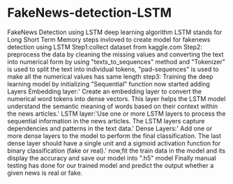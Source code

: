 # FakeNews-detection-LSTM
FakeNews Detection using LSTM deep learning algorithm
LSTM stands for Long Short Term Memory
steps invloved to create model for fakenews detection using LSTM
Step1:collect dataset from kaggle.com 
Step2: preprocess the data by cleaning the missing values and converting the text into numerical form by using "texts_to_sequences"
method and "Tokenizer" is used to split the text into individual tokens, "pad-sequences" is used to make all the numerical values has same length
step3: Training the  deep learning model by initializing "Sequential" function now started adding Layers
Embedding layer:' Create an embedding layer to convert the numerical word tokens into dense vectors. This layer helps the LSTM model understand the semantic meaning of words based on their context within the news articles.'
LSTM layer:'Use one or more LSTM layers to process the sequential information in the news articles. The LSTM layers capture dependencies and patterns in the text data.'
Dense Layers:' Add one or more dense layers to the model to perform the final classification. The last dense layer should have a single unit and a sigmoid activation function for binary classification (fake or real).'
now,fit the train data in the model and its display the accuracy and save our model into ".h5" model
Finally manual testing has done for our trained model and predict the output whether a given news is real or fake.
